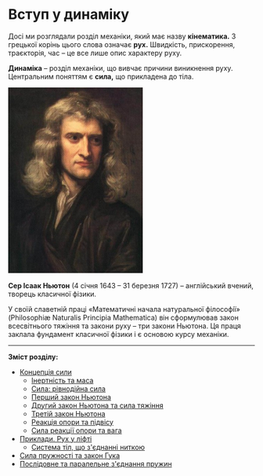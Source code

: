 # Вступ у динамiку

Досі ми розглядали роздiл механiки, який має назву <b>кiнематика.</b> З грецької корiнь цього слова означає <b>рух.</b> Швидкiсть, прискорення, траєкторiя, час – це все лише опис характеру руху.

<div class="space"><p class="p3"><span class="p1"><b>Динамiка</b></span> – роздiл механiки, що вивчає причини виникнення руху. Центральним поняттям є <b>сила,</b> що прикладена до тiла.</p></div>

<div class="space"><img class="image" width="275" src="/images/chapter_4/1.png" /></div>
<p class="p3"><b>Сер Iсаак Ньютон</b> (4 сiчня 1643 – 31 березня 1727) – англiйський вчений, творець класичної фiзики.</p>
<p class="p3">У своїй славетнiй працi «Математичнi начала натуральної фiлософiї» (Philosophi&#230 Naturalis Principia Mathematica) вiн сформулював закон всесвiтнього тяжiння та закони руху – три закони Ньютона. Ця праця заклала фундамент класичної фiзики i є основою курсу механiки.</p>

<hr>

**Зміст розділу:**
* [Концепція сили](1vstup_u_dinamku.md) 
  * [Інертність та маса](2nertnst_ta_masa.md)
  * [Сила: рівнодійна сила](3sila_rvnodina_sil.md)
  * [Перший закон Ньютона](4pershii_zakon_nyutona.md)
  * [Другий закон Ньютона та сила тяжіння](5drugii_zakon_nyutona_ta_sila_tyazhnnya.md)
  * [Третій закон Ньютона](6treti_zakon_nyutona.md)
  * [Реакція опори та підвісу](7reaktsiya_opori_ta_pidvisu.md)
  * [Сила реакції опори та вага](8sila_reakts_opori_ta_vaga.md)
 * [Приклади. Рух у ліфті](10ruh_u_lft.md)
    * [Система тіл, що з'єднанні ниткою](11sistema_tl,_scho_zdnann_nitkoyu.md)
 * [Сила пружності та закон Гука](12sila_pruzhnost_ta_zakon_guka.md)
  * [Послідовне та паралельне з'єднання пружин](13posldovne_ta_paralelne_zdnannya_pruzhin.md)
